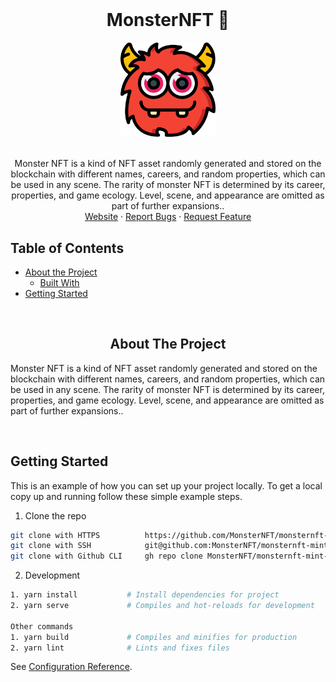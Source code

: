 <!-- PROJECT LOGO -->
<br />
<div>
  <div align="center">
    <h1 style="font-weight: bold">MonsterNFT 👹</h1>
    <a href="https://github.com/MonsterNFT/monsternft-mint-list">
        <img src="./src/assets/images/monster.png" alt="Logo" style="width: 30%">
    </a>
    <br />
    <br />
    <p align="center">
       Monster NFT is a kind of NFT asset randomly generated and stored on the blockchain with different names, careers, and random properties, which can be used in any scene. The rarity of monster NFT is determined by its career, properties, and game ecology. Level, scene, and appearance are omitted as part of further expansions..
        <br />
        <a href="https://monsternft-mint-list.pages.dev/">Website</a>
        ·
        <a href="https://github.com/MonsterNFT/monsternft-mint-list/issues">Report Bugs</a>
        ·
        <a href="https://github.com/MonsterNFT/monsternft-mint-list/issues">Request Feature</a>
    </p>
  </div>
</div>

<!-- TABLE OF CONTENTS -->

## Table of Contents

- [About the Project](#about-the-project)
  - [Built With](#built-with)
- [Getting Started](#getting-started)

<br />

<!-- ABOUT THE PROJECT -->
<h2 align="center"> About The Project </h2>

<p>Monster NFT is a kind of NFT asset randomly generated and stored on the blockchain with different names, careers, and random properties, which can be used in any scene. The rarity of monster NFT is determined by its career, properties, and game ecology. Level, scene, and appearance are omitted as part of further expansions..</p>

<br />

<!-- GETTING STARTED -->

## Getting Started

This is an example of how you can set up your project locally. To get a local copy up and running follow these simple example steps.

1. Clone the repo

```sh
git clone with HTTPS          https://github.com/MonsterNFT/monsternft-mint-list.git
git clone with SSH            git@github.com:MonsterNFT/monsternft-mint-list.git
git clone with Github CLI     gh repo clone MonsterNFT/monsternft-mint-list
```

2. Development

```sh
1. yarn install           # Install dependencies for project
2. yarn serve             # Compiles and hot-reloads for development

Other commands
1. yarn build             # Compiles and minifies for production
2. yarn lint              # Lints and fixes files 
```
See [Configuration Reference](https://cli.vuejs.org/config/).